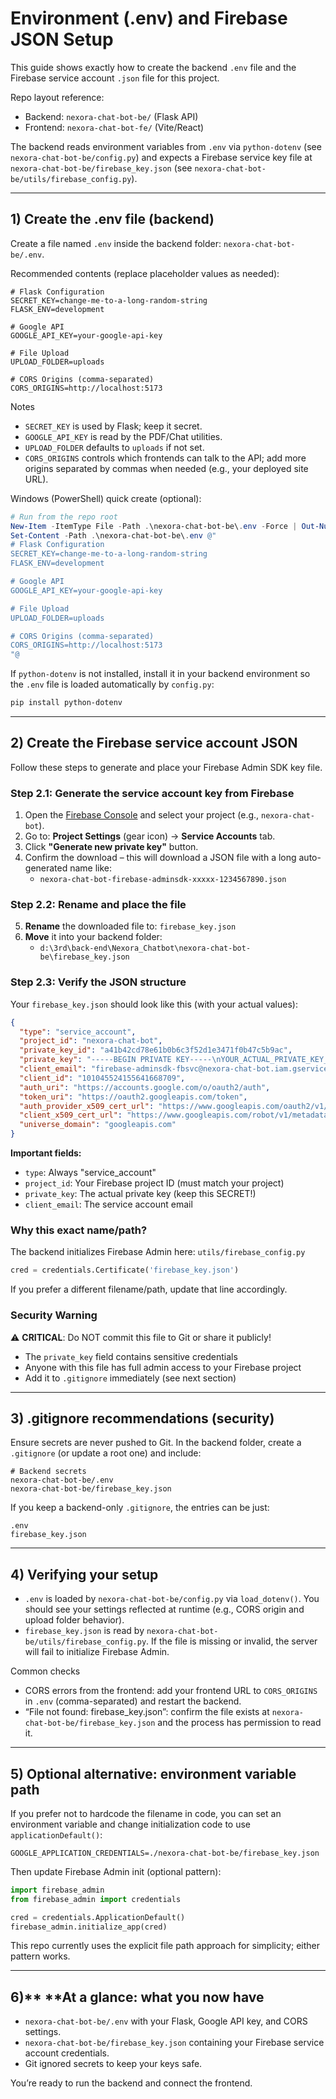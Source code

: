 # Environment (.env) and Firebase JSON Setup

This guide shows exactly how to create the backend `.env` file and the Firebase service account `.json` file for this project.

Repo layout reference:

- Backend: `nexora-chat-bot-be/` (Flask API)
- Frontend: `nexora-chat-bot-fe/` (Vite/React)

The backend reads environment variables from `.env` via `python-dotenv` (see `nexora-chat-bot-be/config.py`) and expects a Firebase service key file at `nexora-chat-bot-be/firebase_key.json` (see `nexora-chat-bot-be/utils/firebase_config.py`).

---

## **1**) Create the .env file (backend)

Create a file named `.env` inside the backend folder: `nexora-chat-bot-be/.env`.

Recommended contents (replace placeholder values as needed):

```
# Flask Configuration
SECRET_KEY=change-me-to-a-long-random-string
FLASK_ENV=development

# Google API
GOOGLE_API_KEY=your-google-api-key

# File Upload
UPLOAD_FOLDER=uploads

# CORS Origins (comma-separated)
CORS_ORIGINS=http://localhost:5173
```

Notes
- `SECRET_KEY` is used by Flask; keep it secret.
- `GOOGLE_API_KEY` is read by the PDF/Chat utilities.
- `UPLOAD_FOLDER` defaults to `uploads` if not set.
- `CORS_ORIGINS` controls which frontends can talk to the API; add more origins separated by commas when needed (e.g., your deployed site URL).

Windows (PowerShell) quick create (optional):

```powershell
# Run from the repo root
New-Item -ItemType File -Path .\nexora-chat-bot-be\.env -Force | Out-Null
Set-Content -Path .\nexora-chat-bot-be\.env @"
# Flask Configuration
SECRET_KEY=change-me-to-a-long-random-string
FLASK_ENV=development

# Google API
GOOGLE_API_KEY=your-google-api-key

# File Upload
UPLOAD_FOLDER=uploads

# CORS Origins (comma-separated)
CORS_ORIGINS=http://localhost:5173
"@
```

If `python-dotenv` is not installed, install it in your backend environment so the `.env` file is loaded automatically by `config.py`:

```powershell
pip install python-dotenv
```

---

## 2) Create the Firebase service account JSON

Follow these steps to generate and place your Firebase Admin SDK key file.

### Step 2.1: Generate the service account key from Firebase

1. Open the [Firebase Console](https://console.firebase.google.com/) and select your project (e.g., `nexora-chat-bot`).
2. Go to: **Project Settings** (gear icon) → **Service Accounts** tab.
3. Click **"Generate new private key"** button.
4. Confirm the download – this will download a JSON file with a long auto-generated name like:
   - `nexora-chat-bot-firebase-adminsdk-xxxxx-1234567890.json`

### Step 2.2: Rename and place the file

5. **Rename** the downloaded file to: `firebase_key.json`
6. **Move** it into your backend folder:
   - `d:\3rd\back-end\Nexora_Chatbot\nexora-chat-bot-be\firebase_key.json`

### Step 2.3: Verify the JSON structure

Your `firebase_key.json` should look like this (with your actual values):

```json
{
  "type": "service_account",
  "project_id": "nexora-chat-bot",
  "private_key_id": "a41b42cd78e61b0b6c3f52d1e3471f0b47c5b9ac",
  "private_key": "-----BEGIN PRIVATE KEY-----\nYOUR_ACTUAL_PRIVATE_KEY_HERE\n-----END PRIVATE KEY-----\n",
  "client_email": "firebase-adminsdk-fbsvc@nexora-chat-bot.iam.gserviceaccount.com",
  "client_id": "101045524155641668709",
  "auth_uri": "https://accounts.google.com/o/oauth2/auth",
  "token_uri": "https://oauth2.googleapis.com/token",
  "auth_provider_x509_cert_url": "https://www.googleapis.com/oauth2/v1/certs",
  "client_x509_cert_url": "https://www.googleapis.com/robot/v1/metadata/x509/firebase-adminsdk-xxxxx@nexora-chat-bot.iam.gserviceaccount.com",
  "universe_domain": "googleapis.com"
}
```

**Important fields:**
- `type`: Always "service_account"
- `project_id`: Your Firebase project ID (must match your project)
- `private_key`: The actual private key (keep this SECRET!)
- `client_email`: The service account email

### Why this exact name/path?

The backend initializes Firebase Admin here: `utils/firebase_config.py`
```python
cred = credentials.Certificate('firebase_key.json')
```
If you prefer a different filename/path, update that line accordingly.

### Security Warning

⚠️ **CRITICAL**: Do NOT commit this file to Git or share it publicly!
- The `private_key` field contains sensitive credentials
- Anyone with this file has full admin access to your Firebase project
- Add it to `.gitignore` immediately (see next section)

---

## **3**) .gitignore recommendations (security)

Ensure secrets are never pushed to Git. In the backend folder, create a `.gitignore` (or update a root one) and include:

```
# Backend secrets
nexora-chat-bot-be/.env
nexora-chat-bot-be/firebase_key.json
```

If you keep a backend-only `.gitignore`, the entries can be just:

```
.env
firebase_key.json
```

---

## **4**) Verifying your setup

- `.env` is loaded by `nexora-chat-bot-be/config.py` via `load_dotenv()`. You should see your settings reflected at runtime (e.g., CORS origin and upload folder behavior).
- `firebase_key.json` is read by `nexora-chat-bot-be/utils/firebase_config.py`. If the file is missing or invalid, the server will fail to initialize Firebase Admin.

Common checks
- CORS errors from the frontend: add your frontend URL to `CORS_ORIGINS` in `.env` (comma-separated) and restart the backend.
- “File not found: firebase_key.json”: confirm the file exists at `nexora-chat-bot-be/firebase_key.json` and the process has permission to read it.

---

## **5**) Optional alternative: environment variable path

If you prefer not to hardcode the filename in code, you can set an environment variable and change initialization code to use `applicationDefault()`:

```
GOOGLE_APPLICATION_CREDENTIALS=./nexora-chat-bot-be/firebase_key.json
```

Then update Firebase Admin init (optional pattern):

```python
import firebase_admin
from firebase_admin import credentials

cred = credentials.ApplicationDefault()
firebase_admin.initialize_app(cred)
```

This repo currently uses the explicit file path approach for simplicity; either pattern works.

---

## 6)** **At a glance: what you now have

- `nexora-chat-bot-be/.env` with your Flask, Google API key, and CORS settings.
- `nexora-chat-bot-be/firebase_key.json` containing your Firebase service account credentials.
- Git ignored secrets to keep your keys safe.

You’re ready to run the backend and connect the frontend.

